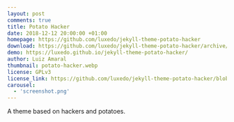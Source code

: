 ```yaml
---
layout: post
comments: true
title: Potato Hacker
date: 2018-12-12 20:00:00 +01:00
homepage: https://github.com/luxedo/jekyll-theme-potato-hacker
download: https://github.com/luxedo/jekyll-theme-potato-hacker/archive/master.zip
demo: https://luxedo.github.io/jekyll-theme-potato-hacker/
author: Luiz Amaral
thumbnail: potato-hacker.webp
license: GPLv3
license_link: https://github.com/luxedo/jekyll-theme-potato-hacker/blob/master/LICENSE.md
carousel:
  - 'screenshot.png'
---
```


A theme based on hackers and potatoes.
